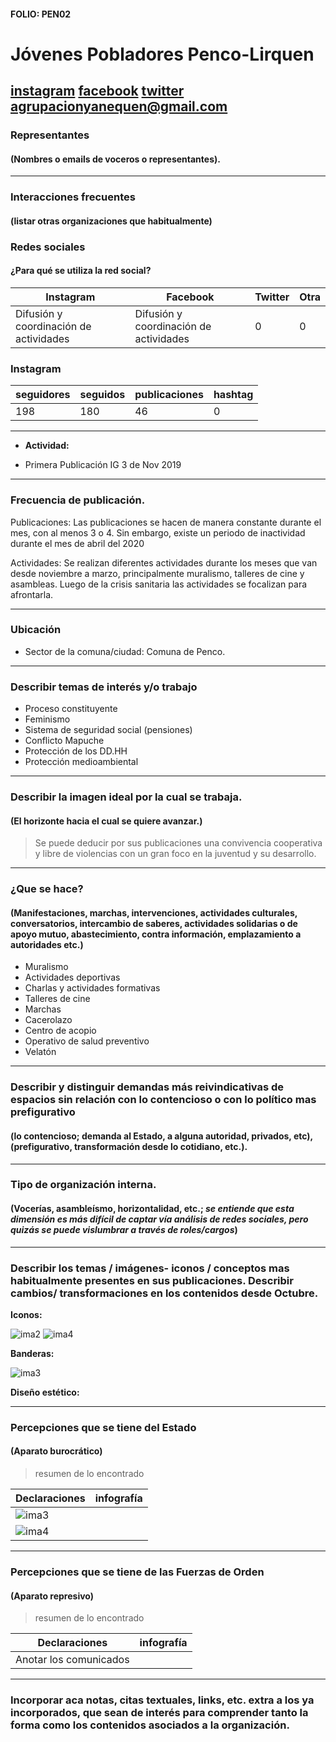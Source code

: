 #### FOLIO: PEN02
# Jóvenes Pobladores Penco-Lirquen

[instagram](https://www.instagram.com/jovenespobladores_penco/)
[facebook](https://www.facebook.com/Red-de-Jóvenes-Pobladores-Penco-Lirquén-107700874007706)
[twitter]()
<agrupacionyanequen@gmail.com>
---

### Representantes
#### (Nombres o emails de voceros o representantes).

---
### Interacciones frecuentes
#### (listar otras organizaciones que habitualmente)

### Redes sociales
#### ¿Para qué se utiliza la red social?
| Instagram | Facebook | Twitter | Otra 
|---|---|---|---|
|Difusión y coordinación de actividades|Difusión y coordinación de actividades|0|0|

### **Instagram**
| seguidores | seguidos | publicaciones | hashtag |
|---|---|---|---|
|198|180|46|0|

---

* **Actividad:**  

* Primera Publicación IG 3 de Nov 2019

---
### Frecuencia de publicación.

Publicaciones: Las publicaciones se hacen de manera constante durante el mes, con al menos 3 o 4. Sin embargo, existe un periodo de inactividad durante el mes de abril del 2020

Actividades: Se realizan diferentes actividades durante los meses que van desde noviembre a marzo, principalmente muralismo, talleres de cine y asambleas. Luego de la crisis sanitaria las actividades se focalizan para afrontarla. 

---
### Ubicación
* Sector de la comuna/ciudad: Comuna de Penco. 

---
### Describir temas de interés y/o trabajo

* Proceso constituyente
* Feminismo
* Sistema de seguridad social (pensiones)
* Conflicto Mapuche
* Protección de los DD.HH
* Protección medioambiental

---
### Describir la imagen ideal por la cual se trabaja.
#### (El horizonte hacia el cual se quiere avanzar.)

> Se puede deducir por sus publicaciones una convivencia cooperativa y libre de violencias con un gran foco en la juventud y su desarrollo.

---
### ¿Que se hace?
#### (Manifestaciones, marchas, intervenciones, actividades culturales, conversatorios, intercambio de saberes, actividades solidarias o de apoyo mutuo, abastecimiento, contra información, emplazamiento a autoridades etc.)

* Muralismo
* Actividades deportivas
* Charlas y actividades formativas
* Talleres de cine
* Marchas
* Cacerolazo
* Centro de acopio
* Operativo de salud preventivo
* Velatón 

---
### Describir y distinguir demandas más reivindicativas de espacios sin relación con lo contencioso o con lo político mas prefigurativo
#### (lo contencioso; demanda al Estado, a alguna autoridad, privados, etc), (prefigurativo, transformación desde lo cotidiano, etc.).

---
### Tipo de organización interna.
#### (Vocerías, asambleísmo, horizontalidad, etc.; *se entiende que esta dimensión es más difícil de captar vía análisis de redes sociales, pero quizás se puede vislumbrar a través de roles/cargos*)

---
### Describir los temas / imágenes- iconos / conceptos mas habitualmente presentes en sus publicaciones. Describir cambios/ transformaciones en los contenidos desde Octubre.

**Iconos:**

![ima2](74606996_535071027049495_1607323325760461852_n.jpg)
![ima4](109445878_1155920564785631_831035790049138230_n.jpg)

**Banderas:**

![ima3](77381063_2820806874606601_3242919574963638224_n.jpg)

**Diseño estético:**

> 

---
### Percepciones que se tiene del Estado
#### (Aparato burocrático)
> resumen de lo encontrado

| Declaraciones | infografía | 
|---|---|
|![ima3](99425219_257903971995070_5749470869862107865_n.jpg) | |
|![ima4](98272823_186481129223410_5172015234003572372_n.jpg) ||

---
### Percepciones que se tiene de las Fuerzas de Orden
#### (Aparato represivo)
> resumen de lo encontrado

| Declaraciones | infografía | 
|---|---|
|Anotar los comunicados |  |

---
### Incorporar aca notas, citas textuales, links, etc. extra a los ya incorporados, que sean de interés para comprender tanto la forma como los contenidos asociados a la organización.
